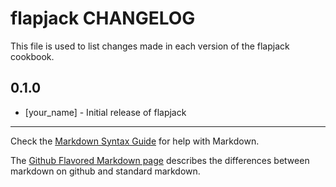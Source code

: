flapjack CHANGELOG
==================

This file is used to list changes made in each version of the flapjack cookbook.

0.1.0
-----
- [your_name] - Initial release of flapjack

- - -
Check the [Markdown Syntax Guide](http://daringfireball.net/projects/markdown/syntax) for help with Markdown.

The [Github Flavored Markdown page](http://github.github.com/github-flavored-markdown/) describes the differences between markdown on github and standard markdown.
